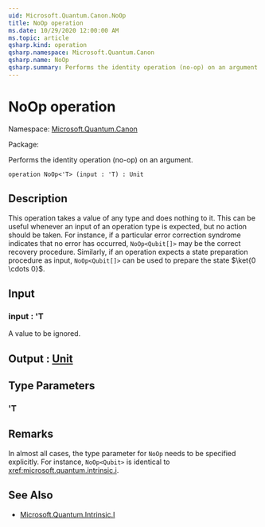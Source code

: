 ```yaml
---
uid: Microsoft.Quantum.Canon.NoOp
title: NoOp operation
ms.date: 10/29/2020 12:00:00 AM
ms.topic: article
qsharp.kind: operation
qsharp.namespace: Microsoft.Quantum.Canon
qsharp.name: NoOp
qsharp.summary: Performs the identity operation (no-op) on an argument.
---
```


# NoOp operation

Namespace: [Microsoft.Quantum.Canon](xref:Microsoft.Quantum.Canon)

Package: [](https://nuget.org/packages/)


Performs the identity operation (no-op) on an argument.

```qsharp
operation NoOp<'T> (input : 'T) : Unit
```


## Description

This operation takes a value of any type and does nothing to it.This can be useful whenever an input of an operation type is expected,but no action should be taken.For instance, if a particular error correction syndrome indicates thatno error has occurred, `NoOp<Qubit[]>` may be the correct recoveryprocedure.Similarly, if an operation expects a state preparation procedure asinput, `NoOp<Qubit[]>` can be used to prepare the state$\ket{0 \cdots 0}$.

## Input

### input : 'T

A value to be ignored.



## Output : [Unit](xref:microsoft.quantum.lang-ref.unit)



## Type Parameters

### 'T



## Remarks

In almost all cases, the type parameter for `NoOp` needs to be specifiedexplicitly. For instance, `NoOp<Qubit>` is identical to<xref:microsoft.quantum.intrinsic.i>.

## See Also

- [Microsoft.Quantum.Intrinsic.I](xref:Microsoft.Quantum.Intrinsic.I)